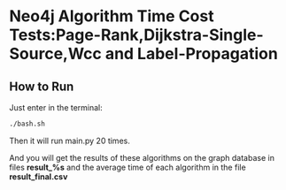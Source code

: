 # Neo4j Algorithm Time Cost Tests:Page-Rank,Dijkstra-Single-Source,Wcc and Label-Propagation

## How to Run

Just enter in the terminal:
```bash
./bash.sh
```

Then it will run main.py 20 times.

And you will get the results of these algorithms on the graph database in files **result_%s** and the average time of each algorithm in the file **result_final.csv**